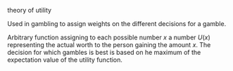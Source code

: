 theory of utility 

Used in gambling to assign weights on the different decisions for a gamble. 

Arbitrary function assigning to each possible number $x$ a number $U(x)$ representing the actual worth to the person gaining the amount 
$x$. The decision for which gambles is best is based on he maximum of the expectation value of the utility function.
